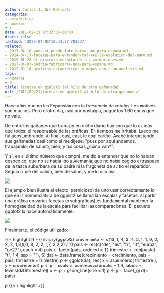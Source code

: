 ```yaml
---
author: Carlos J. Gil Bellosta
categories:
- estadística
- números
- r
date: 2011-09-21 07:33:55+00:00
draft: false
lastmod: '2025-04-06T18:44:37.703537'
related:
- 2017-04-10-pues-si-puede-fabricarse-uno-para-espana.md
- 2014-07-17-facetas-para-entender-tal-vez-la-evolucion-del-paro.md
- 2019-01-28-el-discreto-encanto-de-las-animaciones.md
- 2017-04-07-podria-fabricarse-uno-para-espana.md
- 2012-09-10-graficos-estadisticos-y-mapas-con-r-un-analisis.md
tags:
- números
- r
title: Facetas en ggplot2 (al hilo de otra gañanada)
url: /2011/09/21/facetas-en-ggplot2-al-hilo-de-otra-gananada/
---
```


Hace años que no leo Expansión con la frecuencia de antaño. Los motivos son muchos. Pero el otro día, casi por nostalgia, pagué los 1.60 euros que no vale.

De entre los gañanes que trabajan en dicho diario hay uno que lo es más que todos: el responsable de las gráficas. En tiempos me irritaba. Luego me fui acostumbrando. Al final, casi, casi, le cogí cariño. Acabé interpretando sus gañanadas casi como si me dijese: "pues por aquí andamos, trabajando; de saludo, bien; y tus cosas ¿cómo van?".

Y sí, en el último número que compré, me dio a entender que no lo habían despedido; que no se había ido a Alemania; que no había cogido el traspaso de la tasca suburbana de su padre ni la fragoneta de su tío el repartidor. Seguía al pie del cañón, bien de salud, y me lo dijo así:

[![](/wp-uploads/2011/09/grafico_expansion.jpg)
](/wp-uploads/2011/09/grafico_expansion.jpg)

El ejemplo bien ilustra el efecto (pernicioso) de uno usar correctamente lo que en la nomenclatura de ggplot2 se llamarían escalas y facetas. Al partir una gráfica en varias facetas (o subgráficas) es fundamental mantener la homogeneidad de la escala para facilitar las comparaciones. El paquete ggplot2 lo hace automáticamente:

[![](/wp-uploads/2011/09/crecimiento_pib.png#center)
](/wp-uploads/2011/09/crecimiento_pib.png#center)

Finalmente, el código utilizado:

{{< highlight R >}}
library(ggplot2)
crecimiento <- c(13, 1, 4, 2, 4, 2, 1, 1, 9, 0, 2, 2, 1,3,0,0, 8, 2, 2, 1,7, 2,2,2) / 10
pais <- rep(c("de", "es", "fr", "it", "euroz", "ue27"), each = 4)
pais <- factor(pais, ordered = T)
trimestre <- rep(paste( "t", 1:4, sep = ""), 6)
dat <- data.frame(crecimiento = crecimiento, pais = pais, trimestre = trimestre)
p <- ggplot(dat, aes( x = as.numeric( trimestre ), y = crecimiento))
p <- p + scale_x_continuous(breaks = 1:4, labels = levels(dat$trimestre))
p <- p + geom_line(size = 1)
p <- p + facet_grid(~ pais)

p
{{< / highlight >}}